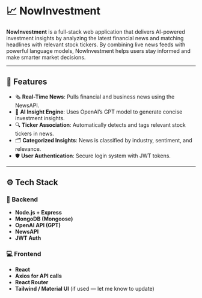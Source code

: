 # 📈 NowInvestment

**NowInvestment** is a full-stack web application that delivers AI-powered investment insights by analyzing the latest financial news and matching headlines with relevant stock tickers. By combining live news feeds with powerful language models, NowInvestment helps users stay informed and make smarter market decisions.

---

## 🚀 Features

- 🗞 **Real-Time News**: Pulls financial and business news using the NewsAPI.
- 🧠 **AI Insight Engine**: Uses OpenAI’s GPT model to generate concise investment insights.
- 🔍 **Ticker Association**: Automatically detects and tags relevant stock tickers in news.
- 🗂 **Categorized Insights**: News is classified by industry, sentiment, and relevance.
- 🛡 **User Authentication**: Secure login system with JWT tokens.

---

## ⚙️ Tech Stack

### 🔧 Backend
- **Node.js + Express**
- **MongoDB (Mongoose)**
- **OpenAI API (GPT)**
- **NewsAPI**
- **JWT Auth**

### 💻 Frontend
- **React**
- **Axios for API calls**
- **React Router**
- **Tailwind / Material UI** (if used — let me know to update)
